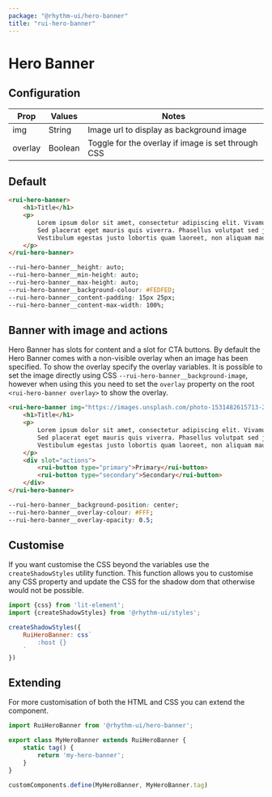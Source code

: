 ```yaml
---
package: "@rhythm-ui/hero-banner"
title: "rui-hero-banner"
---
```


# Hero Banner


## Configuration

|Prop|Values|Notes|
|---|---|---|
| img | String | Image url to display as background image |
| overlay | Boolean | Toggle for the overlay if image is set through CSS |

## Default
```html preview
<rui-hero-banner>
	<h1>Title</h1>
	<p>
		Lorem ipsum dolor sit amet, consectetur adipiscing elit. Vivamus sem libero, eleifend in consequat ut, egestas vel lectus.
		Sed placerat eget mauris quis viverra. Phasellus volutpat sed justo feugiat viverra. 
		Vestibulum egestas justo lobortis quam laoreet, non aliquam mauris luctus.
	</p>
</rui-hero-banner>
```
```css
--rui-hero-banner__height: auto;
--rui-hero-banner__min-height: auto;
--rui-hero-banner__max-height: auto;
--rui-hero-banner__background-colour: #FEDFED;
--rui-hero-banner__content-padding: 15px 25px;
--rui-hero-banner__content-max-width: 100%;
```


## Banner with image and actions
Hero Banner has slots for content and a slot for CTA buttons. By default the Hero Banner comes with a non-visible overlay when an image has been specified. To show the overlay specify the overlay variables.
It is possible to set the image directly using CSS `--rui-hero-banner__background-image`, however when using this you need to set the `overlay` property on the root `<rui-hero-banner overlay>` to show the overlay.

```html preview
<rui-hero-banner img="https://images.unsplash.com/photo-1531482615713-2afd69097998?ixlib=rb-1.2.1&ixid=eyJhcHBfaWQiOjEyMDd9&auto=format&fit=crop&w=3150&q=80">
	<h1>Title</h1>
	<p>
		Lorem ipsum dolor sit amet, consectetur adipiscing elit. Vivamus sem libero, eleifend in consequat ut, egestas vel lectus.
		Sed placerat eget mauris quis viverra. Phasellus volutpat sed justo feugiat viverra. 
		Vestibulum egestas justo lobortis quam laoreet, non aliquam mauris luctus.
	</p>
	<div slot="actions">
		<rui-button type="primary">Primary</rui-button>
		<rui-button type="secondary">Secondary</rui-button>
	</div>
</rui-hero-banner>
```
```css
--rui-hero-banner__background-position: center;
--rui-hero-banner__overlay-colour: #FFF;
--rui-hero-banner__overlay-opacity: 0.5;

```

## Customise

If you want customise the CSS beyond the variables use the `createShadowStyles` utility function. This function allows you to customise any CSS property and update the CSS for the shadow dom that otherwise would not be possible.
```js
import {css} from 'lit-element';
import {createShadowStyles} from '@rhythm-ui/styles';

createShadowStyles({
	RuiHeroBanner: css`
		:host {}
	`
})
```


## Extending

For more customisation of both the HTML and CSS you can extend the component.

```js
import RuiHeroBanner from '@rhythm-ui/hero-banner';

export class MyHeroBanner extends RuiHeroBanner {
	static tag() {
		return 'my-hero-banner';
	}
}

customComponents.define(MyHeroBanner, MyHeroBanner.tag)
```
